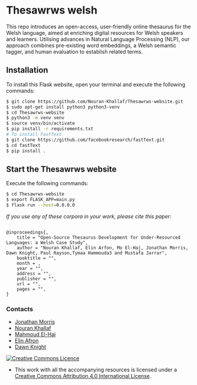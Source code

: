 # Thesawrws welsh
This repo introduces an open-access, user-friendly online thesaurus for the Welsh language, aimed at enriching digital resources for Welsh speakers and learners. Utilising advances in Natural Language Processing (NLP), our approach combines pre-existing word embeddings, a Welsh semantic tagger, and human evaluation to establish related terms. 

## Installation
To install this Flask website, open your terminal and execute the following commands:
```bash
$ git clone https://github.com/Nouran-Khallaf/Thesawrws-website.git
$ sudo apt-get install python3 python3-venv
$ cd Thesawrws-website
$ python3 -m venv venv
$ source venv/bin/activate
$ pip install -r requirements.txt
# To install FastText
$ git clone https://github.com/facebookresearch/fastText.git
$ cd fastText
$ pip install .
```
## Start the Thesawrws website
Execute the following commands:
```bash
$ cd Thesawrws-website
$ export FLASK_APP=main.py
$ flask run --host=0.0.0.0
```




_If you use any of these corpora in your work, please cite this paper:_

```

@inproceedings{,
    title = "Open-Source Thesaurus Development for Under-Resourced Languages: a Welsh Case Study",
    author = "Nouran Khallaf, Elin Arfon, Mo El-Haj, Jonathan Morris, Dawn Knight, Paul Rayson,Tymaa Hammouda3 and Mustafa Jarrar",
    booktitle = "",
    month = ,
    year = "",
    address = "",
    publisher = "",
    url = "",
    pages = "",
}
```

### Contacts
- [Jonathan Morris](MorrisJ17@cardiff.ac.uk)
- [Nouran Khallaf](https://github.com/Nouran-Khallaf)
- [Mahmoud El-Haj](https://github.com/drelhaj)
- [Elin Afron](arfone@cardiff.ac.uk)
- [Dawn Knight](https://github.com/DawnKnight-Cardiff)


<a rel="license" href="http://creativecommons.org/licenses/by/4.0/"><img alt="Creative Commons Licence" style="border-width:0" src="https://i.creativecommons.org/l/by/4.0/88x31.png" /></a>
- This work with all the accompanying resources is licensed under a <a rel="license" href="http://creativecommons.org/licenses/by/4.0/">Creative Commons Attribution 4.0 International License</a>.
